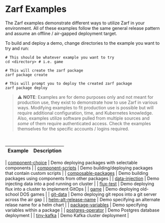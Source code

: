 # Zarf Examples

The Zarf examples demonstrate different ways to utilize Zarf in your environment.  All of these examples follow the same general release pattern and assume an offline / air-gapped deployment target.

To build and deploy a demo, change directories to the example you want to try and run:

```shell
# This should be whatever example you want to try
cd <directory> # i.e. game

# This will create the zarf package
zarf package create

# This will prompt you to deploy the created zarf package
zarf package deploy
```

> ⚠️ **NOTE**: Examples are for demo purposes only and not meant for production use, they exist to demonstrate how to use Zarf in various ways. Modifying examples to fit production use is possible but will require additional configuration, time, and Kubernetes knowledge. Also, examples utilize software pulled from multiple sources and _some_ of them require authenticated access. Check the examples themselves for the specific accounts / logins required.


&nbsp;


| Example                                                          |      Description      |
|------------------------------------------------------------------|-----------------------|

| [component-choice](./component-choice/README.md)                 |  Demo deploying packages with selectable components   |
| [component-scripts](./component-scripts/README.md)               |  Demo building/deploying packages that contain custom scripts   |
| [composable-packages](./composable-packages/README.md)           |  Demo building packages using components from other packages   |
| [data-injection](./data-injection/README.md)                     |  Demo injecting data into a pod running on cluster  |
| [flux-test](./flux-test/README.md)                               |  Demo deploying flux into a cluster to implement GitOps |
| [game](./game/README.md)                                         |  Demo deploying old-school DOS games |
| [git-data](./git-data/README.md)                                 |  Demo deploying git repos into a git server across the air gap   |
| [helm-alt-release-name](./helm-alt-release-name/README.md)       |  Demo specifying an alternate relase name for a helm chart   |
| [package-variables](./package-variables/README.md)               |  Demo specifying variables within a package   |
| [postgres-operator](./postgres-operator/README.md)               |  Demo Postgres database deployment |
| [tiny-kafka](./tiny-kafka/README.md)                             |  Demo Kafka cluster deployment  |
